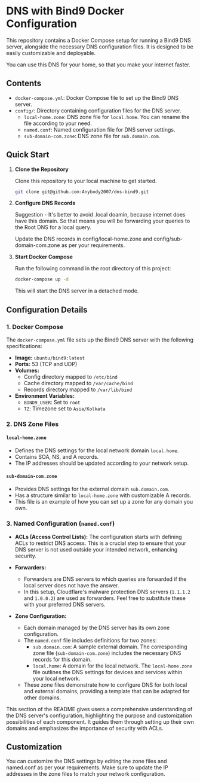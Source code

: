 # DNS with Bind9 Docker Configuration

This repository contains a Docker Compose setup for running a Bind9 DNS server, alongside the necessary DNS configuration files. It is designed to be easily customizable and deployable.

You can use this DNS for your home, so that you make your internet faster.

## Contents

- `docker-compose.yml`: Docker Compose file to set up the Bind9 DNS server.
- `config/`: Directory containing configuration files for the DNS server.
  - `local-home.zone`: DNS zone file for `local.home`. You can rename the file according to your need.
  - `named.conf`: Named configuration file for DNS server settings.
  - `sub-domain-com.zone`: DNS zone file for `sub.domain.com`.

## Quick Start

1. **Clone the Repository**

   Clone this repository to your local machine to get started.

   ```bash
   git clone git@github.com:Anybody2007/dns-bind9.git
   ```

2. **Configure DNS Records**

    Suggestion - It's better to avoid .local doamin, because internet does have this domain. So that means you will be forwarding your queries to the Root DNS for a local query.

    Update the DNS records in config/local-home.zone and config/sub-domain-com.zone as per your requirements.

3. **Start Docker Compose**

    Run the following command in the root directory of this project:

    ```bash
    docker-compose up -d
    ```

    This will start the DNS server in a detached mode.

## Configuration Details

### 1. Docker Compose

The `docker-compose.yml` file sets up the Bind9 DNS server with the following specifications:

- **Image:** `ubuntu/bind9:latest`
- **Ports:** 53 (TCP and UDP)
- **Volumes:**
  - Config directory mapped to `/etc/bind`
  - Cache directory mapped to `/var/cache/bind`
  - Records directory mapped to `/var/lib/bind`
- **Environment Variables:**
  - `BIND9_USER`: Set to `root`
  - `TZ`: Timezone set to `Asia/Kolkata`

### 2. DNS Zone Files

#### `local-home.zone`

- Defines the DNS settings for the local network domain `local.home`.
- Contains SOA, NS, and A records.
- The IP addresses should be updated according to your network setup.

#### `sub-domain-com.zone`

- Provides DNS settings for the external domain `sub.domain.com`.
- Has a structure similar to `local-home.zone` with customizable A records.
- This file is an example of how you can set up a zone for any domain you own.

### 3. Named Configuration (`named.conf`)

- **ACLs (Access Control Lists):** The configuration starts with defining ACLs to restrict DNS access. This is a crucial step to ensure that your DNS server is not used outside your intended network, enhancing security.

- **Forwarders:** 
  - Forwarders are DNS servers to which queries are forwarded if the local server does not have the answer.
  - In this setup, Cloudflare's malware protection DNS servers (`1.1.1.2` and `1.0.0.2`) are used as forwarders. Feel free to substitute these with your preferred DNS servers.

- **Zone Configuration:**
  - Each domain managed by the DNS server has its own zone configuration.
  - The `named.conf` file includes definitions for two zones:
    - `sub.domain.com`: A sample external domain. The corresponding zone file (`sub-domain-com.zone`) includes the necessary DNS records for this domain.
    - `local.home`: A domain for the local network. The `local-home.zone` file outlines the DNS settings for devices and services within your local network.
  - These zone files demonstrate how to configure DNS for both local and external domains, providing a template that can be adapted for other domains.

This section of the README gives users a comprehensive understanding of the DNS server's configuration, highlighting the purpose and customization possibilities of each component. It guides them through setting up their own domains and emphasizes the importance of security with ACLs.


## Customization

You can customize the DNS settings by editing the zone files and named.conf as per your requirements. Make sure to update the IP addresses in the zone files to match your network configuration.
